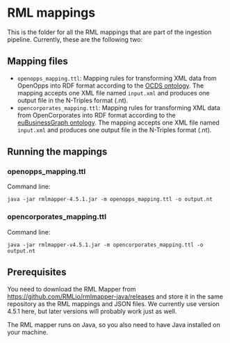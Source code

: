# RML mappings
This is the folder for all the RML mappings that are part of the ingestion pipeline. Currently, these are the following two:

## Mapping files
* `openopps_mapping.ttl`: Mapping rules for transforming XML data from OpenOpps into RDF format according to the [OCDS ontology](https://github.com/TBFY/ocds-ontology/blob/master/model/ocds.ttl).
The mapping accepts one XML file named `input.xml` and produces one output file in the N-Triples format (.nt).
* `opencorporates_mapping.ttl`: Mapping rules for transforming XML data from OpenCorporates into RDF format according to the [euBusinessGraph ontology](https://github.com/euBusinessGraph/eubg-data/blob/master/model/ebg-ontology.ttl).
The mapping accepts one XML file named `input.xml` and produces one output file in the N-Triples format (.nt).

## Running the mappings

### openopps_mapping.ttl
Command line:
```
java -jar rmlmapper-4.5.1.jar -m openopps_mapping.ttl -o output.nt
```

### opencorporates_mapping.ttl
Command line: 
```
java -jar rmlmapper-v4.5.1.jar -m opencorporates_mapping.ttl -o output.nt
```

## Prerequisites
You need to download the RML Mapper from https://github.com/RMLio/rmlmapper-java/releases and store it in the same repository as the RML mappings and JSON files. We currently use version 4.5.1 here, but later versions will probably work just as well. 

The RML mapper runs on Java, so you also need to have Java installed on your machine.
